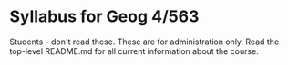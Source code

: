 # Syllabus for Geog 4/563
Students - don't read these. These are for administration only. Read the top-level README.md for all current information about the course.